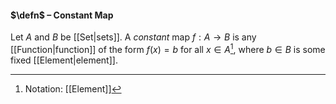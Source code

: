 #### $\defn$ – Constant Map
Let $A$ and $B$ be [[Set|sets]]. A *constant* map $f : A \to B$ is any [[Function|function]] of the form $f(x)=b$ for all $x\in A$[^1], where $b\in B$ is some fixed [[Element|element]].

[^1]: Notation: [[Element]]